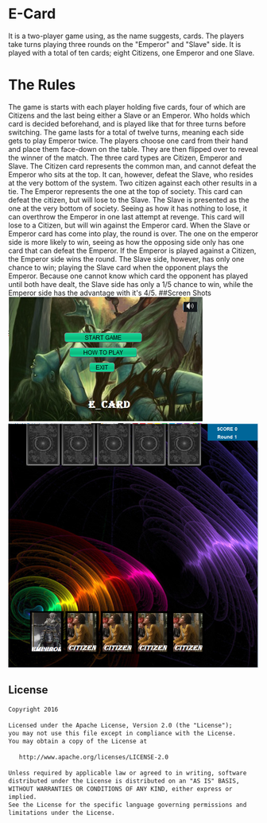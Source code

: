 # E-Card
It is a two-player game using, as the name suggests, cards. The players take turns playing three rounds on the "Emperor" and "Slave" side.
It is played with a total of ten cards; eight Citizens, one Emperor and one Slave.
# The Rules
The game is starts with each player holding five cards, four of which are Citizens and the last being either a Slave or an Emperor. Who holds which card is decided beforehand, and is played like that for three turns before switching. The game lasts for a total of twelve turns, meaning each side gets to play Emperor twice. The players choose one card from their hand and place them face-down on the table. They are then flipped over to reveal the winner of the match.
The three card types are Citizen, Emperor and Slave.
The Citizen card represents the common man, and cannot defeat the Emperor who sits at the top. It can, however, defeat the Slave, who resides at the very bottom of the system. Two citizen against each other results in a tie.
The Emperor represents the one at the top of society. This card can defeat the citizen, but will lose to the Slave.
The Slave is presented as the one at the very bottom of society. Seeing as how it has nothing to lose, it can overthrow the Emperor in one last attempt at revenge. This card will lose to a Citizen, but will win against the Emperor card.
When the Slave or Emperor card has come into play, the round is over. The one on the emperor side is more likely to win, seeing as how the opposing side only has one card that can defeat the Emperor. If the Emperor is played against a Citizen, the Emperor side wins the round. The Slave side, however, has only one chance to win; playing the Slave card when the opponent plays the Emperor. Because one cannot know which card the opponent has played until both have dealt, the Slave side has only a 1/5 chance to win, while the Emperor side has the advantage with it's 4/5.
##Screen Shots
![alt tag](https://raw.githubusercontent.com/ma7m0ud/E-Card/master/Untitled.png)
![alt tag](https://raw.githubusercontent.com/ma7m0ud/E-Card/master/Untitled2.png)

## License
```
Copyright 2016

Licensed under the Apache License, Version 2.0 (the "License");
you may not use this file except in compliance with the License.
You may obtain a copy of the License at

   http://www.apache.org/licenses/LICENSE-2.0

Unless required by applicable law or agreed to in writing, software
distributed under the License is distributed on an "AS IS" BASIS,
WITHOUT WARRANTIES OR CONDITIONS OF ANY KIND, either express or implied.
See the License for the specific language governing permissions and
limitations under the License.
```
